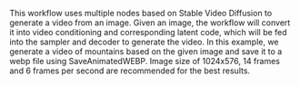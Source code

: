 This workflow uses multiple nodes based on Stable Video Diffusion to generate a video from an image. Given an image, the workflow will convert it into video conditioning and corresponding latent code, which will be fed into the sampler and decoder to generate the video. In this example, we generate a video of mountains based on the given image and save it to a webp file using SaveAnimatedWEBP. Image size of 1024x576, 14 frames and 6 frames per second are recommended for the best results.